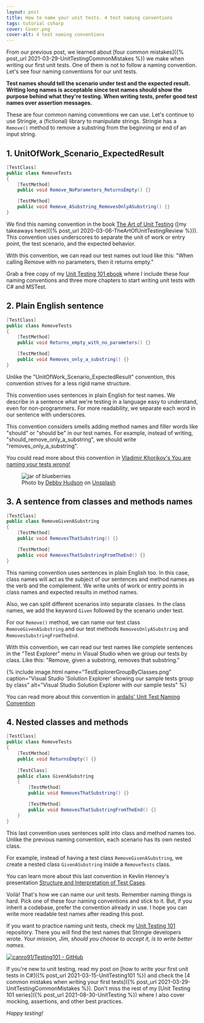 ```yaml
---
layout: post
title: How to name your unit tests. 4 test naming conventions
tags: tutorial csharp
cover: Cover.png
cover-alt: 4 test naming conventions
---
```


From our previous post, we learned about [four common mistakes]({% post_url 2021-03-29-UnitTestingCommonMistakes %}) we make when writing our first unit tests. One of them is not to follow a naming convention. Let's see four naming conventions for our unit tests.

**Test names should tell the scenario under test and the expected result. Writing long names is acceptable since test names should show the purpose behind what they're testing. When writing tests, prefer good test names over assertion messages.**

These are four common naming conventions we can use. Let's continue to use Stringie, a (fictional) library to manipulate strings. Stringie has a `Remove()` method to remove a substring from the beginning or end of an input string.

## 1. UnitOfWork_Scenario_ExpectedResult

```csharp
[TestClass]
public class RemoveTests
{
    [TestMethod]
    public void Remove_NoParameters_ReturnsEmpty() {}

    [TestMethod]
    public void Remove_ASubstring_RemovesOnlyASubstring() {}
}
```

We find this naming convention in the book [The Art of Unit Testing](https://www.manning.com/books/the-art-of-unit-testing-second-edition) ([my takeaways here]({% post_url 2020-03-06-TheArtOfUnitTestingReview %})). This convention uses underscores to separate the unit of work or entry point, the test scenario, and the expected behavior. 

With this convention, we can read our test names out loud like this: "When calling Remove with no parameters, then it returns empty."

<div class="message">
Grab a free copy of my <a href="/UnitTesting" target="_blank">Unit Testing 101 ebook</a> where I include these four naming conventions and three more chapters to start writing unit tests with C# and MSTest. 
</div>

## 2. Plain English sentence

```csharp
[TestClass]
public class RemoveTests
{
    [TestMethod]
    public void Returns_empty_with_no_parameters() {}

    [TestMethod]
    public void Removes_only_a_substring() {}
}
```

Unlike the "UnitOfWork_Scenario_ExpectedResult" convention, this convention strives for a less rigid name structure.

This convention uses sentences in plain English for test names. We describe in a sentence what we're testing in a language easy to understand, even for non-programmers. For more readability, we separate each word in our sentence with underscores.

This convention considers smells adding method names and filler words like "should" or "should be" in our test names. For example, instead of writing, "should_remove_only_a_substring", we should write "removes_only_a_substring".

You could read more about this convention in [Vladimir Khorikov's You are naming your tests wrong!](https://enterprisecraftsmanship.com/posts/you-naming-tests-wrong/)

<figure>
<img src="https://images.unsplash.com/photo-1524411289573-283bf2f298e8?crop=entropy&cs=tinysrgb&fit=crop&fm=jpg&h=500&ixid=MnwxfDB8MXxhbGx8fHx8fHx8fHwxNjE2NDQ3NzQ3&ixlib=rb-1.2.1&q=80&utm_campaign=api-credit&utm_medium=referral&utm_source=unsplash_source&w=600" alt="jar of blueberries" />

<figcaption>Photo by <a href="https://unsplash.com/@hudsoncrafted?utm_source=unsplash&utm_medium=referral&utm_content=creditCopyText">Debby Hudson</a> on <a href="/?utm_source=unsplash&utm_medium=referral&utm_content=creditCopyText">Unsplash</a></figcaption>
</figure>

## 3. A sentence from classes and methods names

```csharp
[TestClass]
public class RemoveGivenASubstring
{
    [TestMethod]
    public void RemovesThatSubstring() {}

    [TestMethod]
    public void RemovesThatSubstringFromTheEnd() {}
}
```
    
This naming convention uses sentences in plain English too. In this case, class names will act as the subject of our sentences and method names as the verb and the complement. We write units of work or entry points in class names and expected results in method names.

Also, we can split different scenarios into separate classes. In the class names, we add the keyword `Given` followed by the scenario under test.

For our `Remove()` method, we can name our test class `RemoveGivenASubstring` and our test methods `RemovesOnlyASubstring` and `RemovesSubstringFromTheEnd`.

With this convention, we can read our test names like complete sentences in the "Test Explorer" menu in Visual Studio when we group our tests by class. Like this: "Remove, given a substring, removes that substring."

{% include image.html name="TestExplorerGroupByClasses.png" caption="Visual Studio 'Solution Explorer' showing our sample tests group by class" alt="Visual Studio Solution Explorer with our sample tests" %}

You can read more about this convention in [ardalis' Unit Test Naming Convention](https://ardalis.com/unit-test-naming-convention/)

## 4. Nested classes and methods

```csharp
[TestClass]
public class RemoveTests
{
    [TestMethod]
    public void ReturnsEmpty() {}
    
    [TestClass]
    public class GivenASubstring
    {
        [TestMethod]
        public void RemovesThatSubstring() {}

        [TestMethod]
        public void RemovesThatSubstringFromTheEnd() {}
    }
}
```

This last convention uses sentences split into class and method names too. Unlike the previous naming convention, each scenario has its own nested class.

For example, instead of having a test class `RemoveGivenASubstring`, we create a nested class `GivenASubstring` inside a `RemoveTests` class.

You can learn more about this last convention in Kevlin Henney's presentation [Structure and Interpretation of Test Cases](https://www.youtube.com/watch?v=tWn8RA_DEic).

Voilà! That's how we can name our unit tests. Remember naming things is hard. Pick one of these four naming conventions and stick to it. But, if you inherit a codebase, prefer the convention already in use. I hope you can write more readable test names after reading this post.

If you want to practice naming unit tests, check my [Unit Testing 101](https://github.com/canro91/Testing101) repository. There you will find the test names that Stringie developers wrote. _Your mission, Jim, should you choose to accept it, is to write better names._

[![canro91/Testing101 - GitHub](https://gh-card.dev/repos/canro91/Testing101.svg)](https://github.com/canro91/Testing101)

If you're new to unit testing, read my post on [how to write your first unit tests in C#]({% post_url 2021-03-15-UnitTesting101 %}) and check the [4 common mistakes when writing your first tests]({% post_url 2021-03-29-UnitTestingCommonMistakes %}). Don't miss the rest of my [Unit Testing 101 series]({% post_url 2021-08-30-UnitTesting %}) where I also cover mocking, assertions, and other best practices.

_Happy testing!_